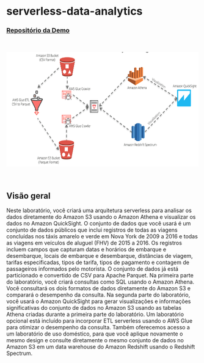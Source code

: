 # serverless-data-analytics

### [Repositório da Demo](https://github.com/aws-samples/serverless-data-analytics)

</br>
<p align="center"><img src="images/demo-architecture.png" height="300" weight="300"/></p>
</br>

## Visão geral

Neste laboratório, você criará uma arquitetura serverless para analisar os dados diretamente do Amazon S3 usando o Amazon Athena e visualizar os dados no Amazon QuickSight. O conjunto de dados que você usará é um conjunto de dados públicos que inclui registros de todas as viagens concluídas nos táxis amarelo e verde em Nova York de 2009 a 2016 e todas as viagens em veículos de aluguel (FHV) de 2015 a 2016. Os registros incluem campos que capturam datas e horários de embarque e desembarque, locais de embarque e desembarque, distâncias de viagem, tarifas especificadas, tipos de tarifa, tipos de pagamento e contagem de passageiros informados pelo motorista. O conjunto de dados já está particionado e convertido de CSV para Apache Parquet. Na primeira parte do laboratório, você criará consultas como SQL usando o Amazon Athena. Você consultará os dois formatos de dados diretamente do Amazon S3 e comparará o desempenho da consulta. Na segunda parte do laboratório, você usará o Amazon QuickSight para gerar visualizações e informações significativas do conjunto de dados no Amazon S3 usando as tabelas Athena criadas durante a primeira parte do laboratório. Um laboratório opcional está incluído para incorporar ETL serverless usando o AWS Glue para otimizar o desempenho da consulta. Também oferecemos acesso a um laboratório de uso doméstico, para que você aplique novamente o mesmo design e consulte diretamente o mesmo conjunto de dados no Amazon S3 em um data warehouse do Amazon Redshift usando o Redshift Spectrum.

